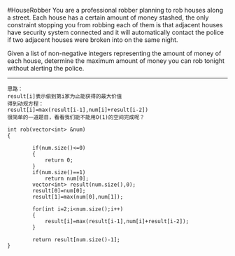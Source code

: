 #HouseRobber
You are a professional robber planning to rob houses along a street. Each house has a certain amount of money stashed, 
the only constraint stopping you from robbing each of them is 
that adjacent houses have security system connected and it will automatically contact the police 
if two adjacent houses were broken into on the same night.

Given a list of non-negative integers representing the amount of money of each house, determine the maximum amount 
of money you can rob tonight without alerting the police.


---


```
思路：
result[i]表示偷到第i家为止能获得的最大价值
得到动规方程：
result[i]=max(result[i-1],num[i]+result[i-2])
很简单的一道题目，看看我们能不能用O(1)的空间完成呢？

int rob(vector<int> &num)
{
        
        if(num.size()<=0)
        {
            return 0;
        }
        if(num.size()==1)
            return num[0];
        vector<int> result(num.size(),0);
        result[0]=num[0];
        result[1]=max(num[0],num[1]);
        
        for(int i=2;i<num.size();i++)
        {
            result[i]=max(result[i-1],num[i]+result[i-2]);
        }
        
        return result[num.size()-1];
}
```